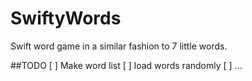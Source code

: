 # SwiftyWords
Swift word game in a similar fashion to 7 little words.

##TODO
 [ ] Make word list
 [ ] load words randomly
 [ ] ...